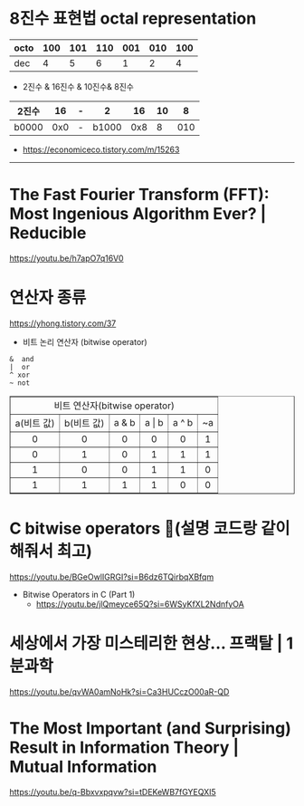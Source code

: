 # 8진수 표현법 octal representation

|octo|100|101|110|001|010|100|
|-|-|-|-|-|-|-|
|dec|4|5|6|1|2|4|


- 2진수 & 16진수 & 10진수& 8진수

|2진수|16|-|2|16|10|8|
|-|-|-|-|-|-|-|
b0000|0x0|-|b1000|0x8|8|010|


- https://economiceco.tistory.com/m/15263

<hr>

# The Fast Fourier Transform (FFT): Most Ingenious Algorithm Ever? | Reducible

https://youtu.be/h7apO7q16V0

# 연산자 종류

https://yhong.tistory.com/37

- 비트 논리 연산자 (bitwise operator)

```
&  and
|  or 
^ xor
~ not
```

<table border="1">
    <tr>
    <td colspan="6" align="center">비트 연산자(bitwise operator)</td>
    </tr>
    <tr align="center">
        <td>a(비트 값)</td>
        <td>b(비트 값)</td>
        <td>a & b</td>
        <td>a | b</td>
        <td>a ^ b</td>
        <td>~a</td>
    </tr>
    <tr align="center">
        <td>0</td>
        <td>0</td>
        <td>0</td>
        <td>0</td>
        <td>0</td>
        <td>1</td>
    </tr>
    <tr align="center">
        <td>0</td>
        <td>1</td>
        <td>0</td>
        <td>1</td>
        <td>1</td>
        <td>1</td>
    </tr>
    <tr align="center">
        <td>1</td>
        <td>0</td>
        <td>0</td>
        <td>1</td>
        <td>1</td>
        <td>0</td>
    </tr>
    <tr align="center">
        <td>1</td>
        <td>1</td>
        <td>1</td>
        <td>1</td>
        <td>0</td>
        <td>0</td>
    </tr>
</table>

# C bitwise operators 🔣(설명 코드랑 같이 해줘서 최고)
https://youtu.be/BGeOwlIGRGI?si=B6dz6TQirbqXBfqm

- Bitwise Operators in C (Part 1)
  - https://youtu.be/jlQmeyce65Q?si=6WSyKfXL2NdnfyOA


# 세상에서 가장 미스테리한 현상... 프랙탈 | 1분과학

https://youtu.be/qvWA0amNoHk?si=Ca3HUCczO00aR-QD

# The Most Important (and Surprising) Result in Information Theory | Mutual Information

https://youtu.be/q-Bbxvxpqvw?si=tDEKeWB7fGYEQXI5

